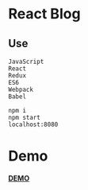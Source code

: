 # React Blog

## Use
```
JavaScript
React
Redux
ES6
Webpack
Babel

```

```
npm i
npm start
localhost:8080

```
Demo
====

**[DEMO](https://orischenko.github.io/react-redux-blog/)**

